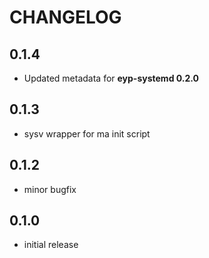 # CHANGELOG

## 0.1.4

* Updated metadata for **eyp-systemd 0.2.0**

## 0.1.3

* sysv wrapper for ma init script

## 0.1.2

* minor bugfix

## 0.1.0

* initial release
